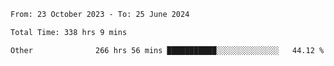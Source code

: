 

<!--START_SECTION:waka-->

```txt
From: 23 October 2023 - To: 25 June 2024

Total Time: 338 hrs 9 mins

Other              266 hrs 56 mins ███████████░░░░░░░░░░░░░░   44.12 %
```

<!--END_SECTION:waka-->

